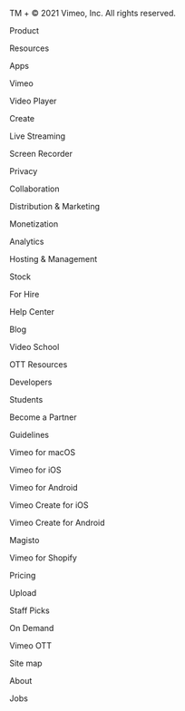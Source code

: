 TM + © 2021 Vimeo, Inc. All rights reserved.

Product

Resources

Apps

Vimeo

Video Player

Create

Live Streaming

Screen Recorder

Privacy

Collaboration

Distribution & Marketing

Monetization

Analytics

Hosting & Management

Stock

For Hire

Help Center

Blog

Video School

OTT Resources

Developers

Students

Become a Partner

Guidelines

Vimeo for macOS

Vimeo for iOS

Vimeo for Android

Vimeo Create for iOS

Vimeo Create for Android

Magisto

Vimeo for Shopify

Pricing

Upload

Staff Picks

On Demand

Vimeo OTT

Site map

About

Jobs

